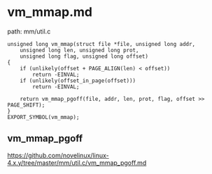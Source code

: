 vm_mmap.md
========================================

path: mm/util.c
```
unsigned long vm_mmap(struct file *file, unsigned long addr,
    unsigned long len, unsigned long prot,
    unsigned long flag, unsigned long offset)
{
    if (unlikely(offset + PAGE_ALIGN(len) < offset))
        return -EINVAL;
    if (unlikely(offset_in_page(offset)))
        return -EINVAL;

    return vm_mmap_pgoff(file, addr, len, prot, flag, offset >> PAGE_SHIFT);
}
EXPORT_SYMBOL(vm_mmap);
```

vm_mmap_pgoff
----------------------------------------

https://github.com/novelinux/linux-4.x.y/tree/master/mm/util.c/vm_mmap_pgoff.md
